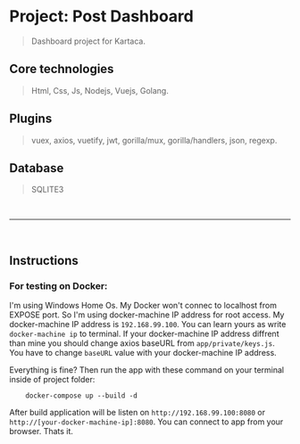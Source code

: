 # Project: Post Dashboard
> Dashboard project for Kartaca.  

## Core technologies
> Html, Css, Js, Nodejs, Vuejs, Golang.

## Plugins
> vuex, axios, vuetify, jwt, gorilla/mux, gorilla/handlers, json, regexp.

## Database
> SQLITE3  

&nbsp;
<hr>
&nbsp;

## Instructions
### For testing on Docker: 
I'm using Windows Home Os. My Docker won't connec to localhost from EXPOSE port. So I'm using docker-machine IP address for root access. My docker-machine IP address is `192.168.99.100`. You can learn yours as write `docker-machine ip` to terminal. If your docker-machine IP address diffrent than mine you should change axios baseURL from `app/private/keys.js`. You have to change `baseURL` value with your docker-machine IP address.

Everything is fine? Then run the app with these command on your terminal inside of project folder:
```
    docker-compose up --build -d
```
After build application will be listen on `http://192.168.99.100:8080` or `http://[your-docker-machine-ip]:8080`. You can connect to app from your browser. Thats it.